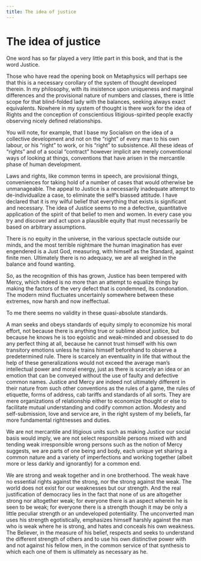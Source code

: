 ```yaml
---
title: The idea of justice
---
```

# The idea of justice

One word has so far played a very little part in this book, and that is
the word Justice.

Those who have read the opening book on Metaphysics will perhaps see
that this is a necessary corollary of the system of thought developed
therein. In my philosophy, with its insistence upon uniqueness and
marginal differences and the provisional nature of numbers and classes,
there is little scope for that blind-folded lady with the balances,
seeking always exact equivalents. Nowhere in my system of thought is
there work for the idea of Rights and the conception of conscientious
litigious-spirited people exactly observing nicely defined
relationships.

You will note, for example, that I base my Socialism on the idea of a
collective development and not on the “right” of every man to his own
labour, or his “right” to work, or his “right” to subsistence. All these
ideas of “rights” and of a social “contract” however implicit are merely
conventional ways of looking at things, conventions that have arisen in
the mercantile phase of human development.

Laws and rights, like common terms in speech, are provisional things,
conveniences for taking hold of a number of cases that would otherwise
be unmanageable. The appeal to Justice is a necessarily inadequate
attempt to de-individualize a case, to eliminate the self’s biassed
attitude. I have declared that it is my wilful belief that everything
that exists is significant and necessary. The idea of Justice seems to
me a defective, quantitative application of the spirit of that belief to
men and women. In every case you try and discover and act upon a
plausible equity that must necessarily be based on arbitrary
assumptions.

There is no equity in the universe, in the various spectacle outside our
minds, and the most terrible nightmare the human imagination has ever
engendered is a Just God, measuring, with himself as the Standard,
against finite men. Ultimately there is no adequacy, we are all weighed
in the balance and found wanting.

So, as the recognition of this has grown, Justice has been tempered with
Mercy, which indeed is no more than an attempt to equalize things by
making the factors of the very defect that is condemned, its
condonation. The modern mind fluctuates uncertainly somewhere between
these extremes, now harsh and now ineffectual.

To me there seems no validity in these quasi-absolute standards.

A man seeks and obeys standards of equity simply to economize his moral
effort, not because there is anything true or sublime about justice, but
because he knows he is too egoistic and weak-minded and obsessed to do
any perfect thing at all, because he cannot trust himself with his own
transitory emotions unless he trains himself beforehand to observe a
predetermined rule. There is scarcely an eventuality in life that
without the help of these generalizations would not exceed the average
man’s intellectual power and moral energy, just as there is scarcely an
idea or an emotion that can be conveyed without the use of faulty and
defective common names. Justice and Mercy are indeed not ultimately
different in their nature from such other conventions as the rules of a
game, the rules of etiquette, forms of address, cab tariffs and
standards of all sorts. They are mere organizations of relationship
either to economize thought or else to facilitate mutual understanding
and codify common action. Modesty and self-submission, love and service
are, in the right system of my beliefs, far more fundamental rightnesses
and duties.

We are not mercantile and litigious units such as making Justice our
social basis would imply, we are not select responsible persons mixed
with and tending weak irresponsible wrong persons such as the notion of
Mercy suggests, we are parts of one being and body, each unique yet
sharing a common nature and a variety of imperfections and working
together (albeit more or less darkly and ignorantly) for a common end.

We are strong and weak together and in one brotherhood. The weak have no
essential rights against the strong, nor the strong against the weak.
The world does not exist for our weaknesses but our strength. And the
real justification of democracy lies in the fact that none of us are
altogether strong nor altogether weak; for everyone there is an aspect
wherein he is seen to be weak; for everyone there is a strength though
it may be only a little peculiar strength or an undeveloped
potentiality. The unconverted man uses his strength egotistically,
emphasizes himself harshly against the man who is weak where he is
strong, and hates and conceals his own weakness. The Believer, in the
measure of his belief, respects and seeks to understand the different
strength of others and to use his own distinctive power with and not
against his fellow men, in the common service of that synthesis to which
each one of them is ultimately as necessary as he.
